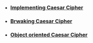 <ul><li>
<h3><a href="#">Implementing Caesar Cipher<a></h3>
</li><li>
<h3><a href="#">Brwaking Caesar Cipher<a></h3>
</li><li>
<h3><a href="#">Object oriented Caesar Cipher<a></h3>
</li></ul>
